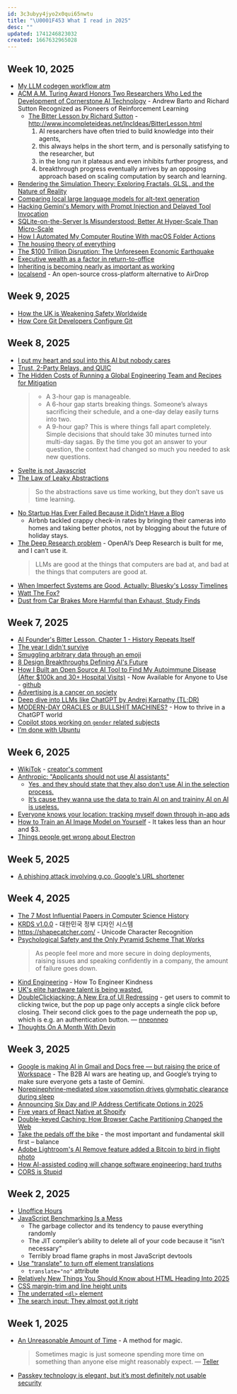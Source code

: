 ```yaml
---
id: 3c3ubyy4jyo2x0qui65nwtu
title: "\U0001F453 What I read in 2025"
desc: ""
updated: 1741246823032
created: 1667632965028
---
```


## Week 10, 2025

- [My LLM codegen workflow atm](https://harper.blog/2025/02/16/my-llm-codegen-workflow-atm/)
- [ACM A.M. Turing Award Honors Two Researchers Who Led the Development of Cornerstone AI Technology](https://awards.acm.org/about/2024-turing) - Andrew Barto and Richard Sutton Recognized as Pioneers of Reinforcement Learning
  - [The Bitter Lesson by Richard Sutton](https://www.cs.utexas.edu/~eunsol/courses/data/bitter_lesson.pdf) - http://www.incompleteideas.net/IncIdeas/BitterLesson.html
    1. AI researchers have often tried to build knowledge into their agents,
    2. this always helps in the short term, and is personally satisfying to the researcher, but
    3. in the long run it plateaus and even inhibits further progress, and
    4. breakthrough progress eventually arrives by an opposing approach based on scaling computation by search and learning.
- [Rendering the Simulation Theory: Exploring Fractals, GLSL, and the Nature of Reality](https://tympanus.net/codrops/2025/02/18/rendering-the-simulation-theory-exploring-fractals-glsl-and-the-nature-of-reality/)
- [Comparing local large language models for alt-text generation](https://dri.es/comparing-local-llms-for-alt-text-generation)
- [Hacking Gemini's Memory with Prompt Injection and Delayed Tool Invocation](https://embracethered.com/blog/posts/2025/gemini-memory-persistence-prompt-injection/)
- [SQLite-on-the-Server Is Misunderstood: Better At Hyper-Scale Than Micro-Scale](https://rivet.gg/blog/2025-02-16-sqlite-on-the-server-is-misunderstood)
- [How I Automated My Computer Routine With macOS Folder Actions](https://interfacecraft.online/posts/blog/2025/how-i-automated-my-computer-life-with-macos-folder-actions/)
- [The housing theory of everything](https://worksinprogress.co/issue/the-housing-theory-of-everything/)
- [The $100 Trillion Disruption: The Unforeseen Economic Earthquake](https://wildfirelabs.substack.com/p/the-100-trillion-disruption-the-unforeseen)
- [Executive wealth as a factor in return-to-office](https://x.com/EthanEvansVP/status/1895845734177452369)
- [Inheriting is becoming nearly as important as working](https://www.economist.com/leaders/2025/02/27/inheriting-is-becoming-nearly-as-important-as-working)
- [localsend](https://github.com/localsend/localsend) - An open-source cross-platform alternative to AirDrop

## Week 9, 2025

- [How the UK is Weakening Safety Worldwide](https://blog.thenewoil.org/how-the-uk-is-weakening-safety-worldwide)
- [How Core Git Developers Configure Git](https://blog.gitbutler.com/how-git-core-devs-configure-git/)

## Week 8, 2025

- [I put my heart and soul into this AI but nobody cares](https://newslttrs.com/i-put-my-heart-and-soul-into-this-ai-but-nobody-cares/)
- [Trust, 2-Party Relays, and QUIC](https://obscura.net/blog/bootstrapping-trust/)
- [The Hidden Costs of Running a Global Engineering Team and Recipes for Mitigation](https://michaelbensoussan.com/posts/challenges-of-global-engineering-teams/)
  > - A 3-hour gap is manageable.
  > - A 6-hour gap starts breaking things. Someone’s always sacrificing their schedule, and a one-day delay easily turns into two.
  > - A 9-hour gap? This is where things fall apart completely. Simple decisions that should take 30 minutes turned into multi-day sagas. By the time you got an answer to your question, the context had changed so much you needed to ask new questions.
- [Svelte is not Javascript](https://hodlbod.npub.pro/post/1739830562159/)
- [The Law of Leaky Abstractions](https://www.joelonsoftware.com/2002/11/11/the-law-of-leaky-abstractions/)
  > So the abstractions save us time working, but they don’t save us time learning.
- [No Startup Has Ever Failed Because it Didn’t Have a Blog](https://hackernoon.com/no-startup-has-ever-failed-because-it-didnt-have-a-blog)
  - Airbnb tackled crappy check-in rates by bringing their cameras into homes and taking better photos, not by blogging about the future of holiday stays.
- [The Deep Research problem](https://www.ben-evans.com/benedictevans/2025/2/17/the-deep-research-problem) - OpenAI’s Deep Research is built for me, and I can’t use it.
  > LLMs are good at the things that computers are bad at, and bad at the things that computers are good at.
- [When Imperfect Systems are Good, Actually: Bluesky's Lossy Timelines](https://jazco.dev/2025/02/19/imperfection/)
- [Watt The Fox?](https://h.43z.one/blog/2025-02-12/)
- [Dust from Car Brakes More Harmful than Exhaust, Study Finds](https://e360.yale.edu/digest/brake-pads-lung-damage-study)

## Week 7, 2025

- [AI Founder's Bitter Lesson. Chapter 1 - History Repeats Itself](https://lukaspetersson.com/blog/2025/bitter-vertical/)
- [The year I didn't survive](https://bessstillman.substack.com/p/the-year-i-didnt-survive)
- [Smuggling arbitrary data through an emoji](https://paulbutler.org/2025/smuggling-arbitrary-data-through-an-emoji/)
- [8 Design Breakthroughs Defining AI's Future](https://www.unknownarts.co/p/8-design-breakthroughs-defining-ais)
- [How I Built an Open Source AI Tool to Find My Autoimmune Disease (After $100k and 30+ Hospital Visits)](https://old.reddit.com/r/selfhosted/comments/1ij7s4m/how_i_built_an_open_source_ai_tool_to_find_my/) - Now Available for Anyone to Use - [github](https://github.com/OpenHealthForAll/open-health)
- [Advertising is a cancer on society](https://jacek.zlydach.pl/blog/2019-07-31-ads-as-cancer.html)
- [Deep dive into LLMs like ChatGPT by Andrej Karpathy (TL;DR)](https://anfalmushtaq.com/articles/deep-dive-into-llms-like-chatgpt-tldr)
- [MODERN-DAY ORACLES or BULLSHIT MACHINES?](https://thebullshitmachines.com/) - How to thrive in a ChatGPT world
- [Copilot stops working on `gender` related subjects](https://github.com/orgs/community/discussions/72603)
- [I’m done with Ubuntu](https://ounapuu.ee/posts/2025/02/05/done-with-ubuntu/)

## Week 6, 2025

- [WikiTok](https://wikitok.vercel.app/) - [creator's comment](https://news.ycombinator.com/item?id=42936923)
- [Anthropic: "Applicants should not use AI assistants"](https://simonwillison.net/2025/Feb/2/anthropic/)
  - [Yes, and they should state that they also don't use AI in the selection process.](https://news.ycombinator.com/item?id=42917187)
  - [It’s cause they wanna use the data to train AI on and traininy AI on AI is useless.](https://news.ycombinator.com/item?id=42917324)
- [Everyone knows your location: tracking myself down through in-app ads](https://timsh.org/tracking-myself-down-through-in-app-ads/)
- [How to Train an AI Image Model on Yourself](https://www.coryzue.com/writing/make-ai-pictures-of-yourself/) - It takes less than an hour and $3.
- [Things people get wrong about Electron](https://felixrieseberg.com/things-people-get-wrong-about-electron/)

## Week 5, 2025

- [A phishing attack involving g.co, Google's URL shortener](https://gist.github.com/zachlatta/f86317493654b550c689dc6509973aa4)

## Week 4, 2025

- [The 7 Most Influential Papers in Computer Science History](https://terriblesoftware.org/2025/01/22/the-7-most-influential-papers-in-computer-science-history/)
- [KRDS v1.0.0](https://www.krds.go.kr/html/site/index.html) - 대한민국 정부 디자인 시스템
- https://shapecatcher.com/ - Unicode Character Recognition
- [Psychological Safety and the Only Pyramid Scheme That Works](https://iamevan.me/blog/psychological-safety-and-the-only-pyramid-scheme-that-works)
  > As people feel more and more secure in doing deployments, raising issues and speaking confidently in a company, the amount of failure goes down.
- [Kind Engineering](https://kind.engineering/) - How To Engineer Kindness
- [UK's elite hardware talent is being wasted.](https://josef.cn/blog/uk-talent)
- [DoubleClickjacking: A New Era of UI Redressing](https://www.paulosyibelo.com/2024/12/doubleclickjacking-what.html) - get users to commit to clicking twice, but the pop up page only accepts a single click before closing. Their second click goes to the page underneath the pop up, which is e.g. an authentication button. — [nneonneo](https://news.ycombinator.com/item?id=42746553)
- [Thoughts On A Month With Devin](https://www.answer.ai/posts/2025-01-08-devin.html)

## Week 3, 2025

- [Google is making AI in Gmail and Docs free — but raising the price of Workspace](https://www.theverge.com/2025/1/15/24343794/google-workspace-ai-features-free) - The B2B AI wars are heating up, and Google’s trying to make sure everyone gets a taste of Gemini.
- [Norepinephrine-mediated slow vasomotion drives glymphatic clearance during sleep](<https://www.cell.com/cell/abstract/S0092-8674(24)01343-6>)
- [Announcing Six Day and IP Address Certificate Options in 2025](https://letsencrypt.org/2025/01/16/6-day-and-ip-certs/)
- [Five years of React Native at Shopify](https://shopify.engineering/five-years-of-react-native-at-shopify)
- [Double-keyed Caching: How Browser Cache Partitioning Changed the Web](https://addyosmani.com/blog/double-keyed-caching/)
- [Take the pedals off the bike](https://www.fortressofdoors.com/take-the-pedals-off-the-bike/) - the most important and fundamental skill first – balance
- [Adobe Lightroom's AI Remove feature added a Bitcoin to bird in flight photo](https://bsky.app/profile/matthewraifman.bsky.social/post/3lfaqbygva22j)
- [How AI-assisted coding will change software engineering: hard truths](https://newsletter.pragmaticengineer.com/p/how-ai-will-change-software-engineering)
- [CORS is Stupid](https://kevincox.ca/2024/08/24/cors/)

## Week 2, 2025

- [Unoffice Hours](https://interconnected.org/home/2020/09/24/unoffice_hours)
- [JavaScript Benchmarking Is a Mess](https://byteofdev.com/posts/javascript-benchmarking-mess/)
  - The garbage collector and its tendency to pause everything randomly
  - The JIT compiler’s ability to delete all of your code because it “isn’t necessary”
  - Terribly broad flame graphs in most JavaScript devtools
- [Use "translate" to turn off element translations](https://www.stefanjudis.com/today-i-learned/non-translatable-html-elements/)
  - `translate="no"` attribute
- [Relatively New Things You Should Know about HTML Heading Into 2025](https://frontendmasters.com/blog/bone-up-html-2025/)
- [CSS margin-trim and line height units](https://12daysofweb.dev/2024/css-margin-trim-line-height-units/)
- [The underrated `<dl>` element](https://htmhell.dev/adventcalendar/2024/26/)
- [The search input: They almost got it right](https://htmhell.dev/adventcalendar/2024/24/)

## Week 1, 2025

- [An Unreasonable Amount of Time](https://allenpike.com/2024/an-unreasonable-amount-of-time) - A method for magic.
  > Sometimes magic is just someone spending more time on something than anyone else might reasonably expect. — [Teller](https://www.goodreads.com/quotes/6641527-sometimes-magic-is-just-someone-spending-more-time-on-something)
- [Passkey technology is elegant, but it’s most definitely not usable security](https://arstechnica.com/security/2024/12/passkey-technology-is-elegant-but-its-most-definitely-not-usable-security/)
